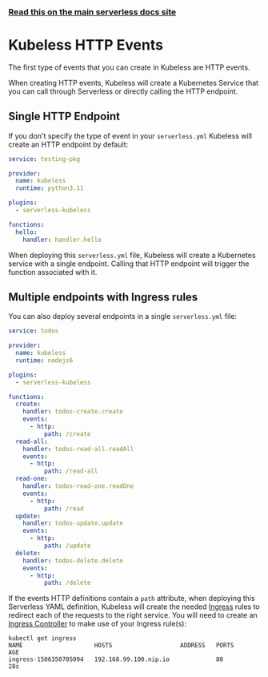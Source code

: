 <!--
title: Serverless Framework - Kubeless Events - HTTP Events
menuText: HTTP Events
menuOrder: 1
description: HTTP Events in Kubeless
layout: Doc
-->

<!-- DOCS-SITE-LINK:START automatically generated  -->

### [Read this on the main serverless docs site](https://www.serverless.com/framework/docs/providers/kubeless/events/http)

<!-- DOCS-SITE-LINK:END -->

# Kubeless HTTP Events

The first type of events that you can create in Kubeless are HTTP events.

When creating HTTP events, Kubeless will create a Kubernetes Service that you can call through Serverless or directly calling the HTTP endpoint.

## Single HTTP Endpoint

If you don't specify the type of event in your `serverless.yml` Kubeless will create an HTTP endpoint by default:

```yml
service: testing-pkg

provider:
  name: kubeless
  runtime: python3.11

plugins:
  - serverless-kubeless

functions:
  hello:
    handler: handler.hello
```

When deploying this `serverless.yml` file, Kubeless will create a Kubernetes service with a single endpoint. Calling that HTTP endpoint will trigger the function associated with it.

## Multiple endpoints with Ingress rules

You can also deploy several endpoints in a single `serverless.yml` file:

```yml
service: todos

provider:
  name: kubeless
  runtime: nodejs6

plugins:
  - serverless-kubeless

functions:
  create:
    handler: todos-create.create
    events:
      - http:
          path: /create
  read-all:
    handler: todos-read-all.readAll
    events:
      - http:
          path: /read-all
  read-one:
    handler: todos-read-one.readOne
    events:
      - http:
          path: /read
  update:
    handler: todos-update.update
    events:
      - http:
          path: /update
  delete:
    handler: todos-delete.delete
    events:
      - http:
          path: /delete
```

If the events HTTP definitions contain a `path` attribute, when deploying this Serverless YAML definition, Kubeless will create the needed [Ingress](https://kubernetes.io/docs/concepts/services-networking/ingress/) rules to redirect each of the requests to the right service. You will need to create an [Ingress Controller](https://kubernetes.io/docs/concepts/services-networking/ingress/#ingress-controllers) to make use of your Ingress rule(s):

```
kubectl get ingress
NAME                    HOSTS                   ADDRESS   PORTS     AGE
ingress-1506350705094   192.168.99.100.nip.io             80        28s
```
